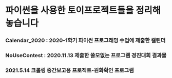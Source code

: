 # 파이썬을 사용한 토이프로젝트들을 정리해 놓습니다
### Calendar_2020 : 2020-1학기 파이썬 프로그래밍 수업에 제출한 캘린더
### NoUseContest : 2020.11.13 제출한 쓸모없는 프로그램 경진대회 결과물 
### 2021.5.14 크롤링 중간보고용 프로젝트-원화확인 프로그램
